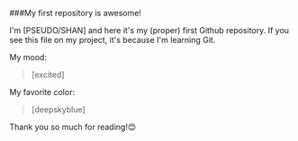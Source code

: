 ###My first repository is awesome!

I'm [PSEUDO/SHAN] and here it's my (proper) first Github repository. If you see this file on my project, it's because I'm learning Git.

My mood:
>[excited]

My favorite color:
>[deepskyblue]

Thank you so much for reading!😊
